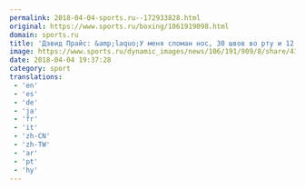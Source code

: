 ```yaml
---
permalink: 2018-04-04-sports.ru--172933828.html
original: https://www.sports.ru/boxing/1061919098.html
domain: sports.ru
title: 'Дэвид Прайс: &amp;laquo;У меня сломан нос, 30 швов во рту и 12 над глазом. Это была жесткая ночь!&amp;raquo;'
image: https://www.sports.ru/dynamic_images/news/106/191/909/8/share/41002a.png
date: 2018-04-04 19:37:28
category: sport
translations: 
 - 'en'
 - 'es'
 - 'de'
 - 'ja'
 - 'fr'
 - 'it'
 - 'zh-CN'
 - 'zh-TW'
 - 'ar'
 - 'pt'
 - 'hy'
---
```


